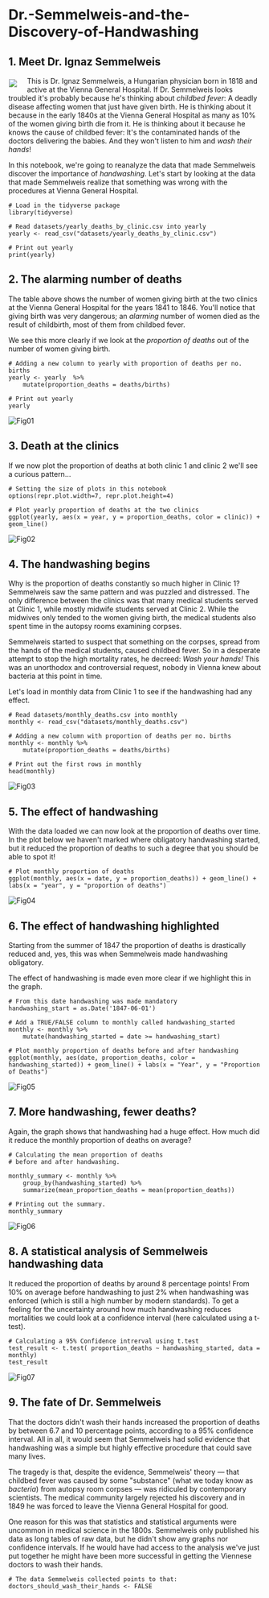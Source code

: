# Dr.-Semmelweis-and-the-Discovery-of-Handwashing

## 1. Meet Dr. Ignaz Semmelweis
<p><img style="float: left;margin:5px 20px 5px 1px" src="https://assets.datacamp.com/production/project_49/img/ignaz_semmelweis_1860.jpeg"></p>
<!--
<img style="float: left;margin:5px 20px 5px 1px" src="https://assets.datacamp.com/production/project_49/datasets/ignaz_semmelweis_1860.jpeg">
-->
<p>This is Dr. Ignaz Semmelweis, a Hungarian physician born in 1818 and active at the Vienna General Hospital. If Dr. Semmelweis looks troubled it's probably because he's thinking about <em>childbed fever</em>: A deadly disease affecting women that just have given birth. He is thinking about it because in the early 1840s at the Vienna General Hospital as many as 10% of the women giving birth die from it. He is thinking about it because he knows the cause of childbed fever: It's the contaminated hands of the doctors delivering the babies. And they won't listen to him and <em>wash their hands</em>!</p>
<p>In this notebook, we're going to reanalyze the data that made Semmelweis discover the importance of <em>handwashing</em>. Let's start by looking at the data that made Semmelweis realize that something was wrong with the procedures at Vienna General Hospital.

```
# Load in the tidyverse package
library(tidyverse)

# Read datasets/yearly_deaths_by_clinic.csv into yearly
yearly <- read_csv("datasets/yearly_deaths_by_clinic.csv")

# Print out yearly
print(yearly)
```

## 2. The alarming number of deaths
<p>The table above shows the number of women giving birth at the two clinics at the Vienna General Hospital for the years 1841 to 1846. You'll notice that giving birth was very dangerous; an <em>alarming</em> number of women died as the result of childbirth, most of them from childbed fever.</p>
<p>We see this more clearly if we look at the <em>proportion of deaths</em> out of the number of women giving birth. </p>

```
# Adding a new column to yearly with proportion of deaths per no. births
yearly <- yearly  %>% 
    mutate(proportion_deaths = deaths/births)

# Print out yearly
yearly
```

![Fig01](https://github.com/psungg/Dr.-Semmelweis-and-the-Discovery-of-Handwashing/blob/main/Images/Fig01.png)

## 3. Death at the clinics
<p>If we now plot the proportion of deaths at both clinic 1 and clinic 2  we'll see a curious pattern…</p>

```
# Setting the size of plots in this notebook
options(repr.plot.width=7, repr.plot.height=4)

# Plot yearly proportion of deaths at the two clinics
ggplot(yearly, aes(x = year, y = proportion_deaths, color = clinic)) + geom_line()
```

![Fig02](https://github.com/psungg/Dr.-Semmelweis-and-the-Discovery-of-Handwashing/blob/main/Images/Fig02.png)

## 4. The handwashing begins
<p>Why is the proportion of deaths constantly so much higher in Clinic 1? Semmelweis saw the same pattern and was puzzled and distressed. The only difference between the clinics was that many medical students served at Clinic 1, while mostly midwife students served at Clinic 2. While the midwives only tended to the women giving birth, the medical students also spent time in the autopsy rooms examining corpses. </p>
<p>Semmelweis started to suspect that something on the corpses, spread from the hands of the medical students, caused childbed fever. So in a desperate attempt to stop the high mortality rates, he decreed: <em>Wash your hands!</em> This was an unorthodox and controversial request, nobody in Vienna knew about bacteria at this point in time. </p>
<p>Let's load in monthly data from Clinic 1 to see if the handwashing had any effect.</p>

```
# Read datasets/monthly_deaths.csv into monthly
monthly <- read_csv("datasets/monthly_deaths.csv")

# Adding a new column with proportion of deaths per no. births
monthly <- monthly %>% 
    mutate(proportion_deaths = deaths/births)

# Print out the first rows in monthly
head(monthly)
```

![Fig03](https://github.com/psungg/Dr.-Semmelweis-and-the-Discovery-of-Handwashing/blob/main/Images/Fig03.png)

## 5. The effect of handwashing
<p>With the data loaded we can now look at the proportion of deaths over time. In the plot below we haven't marked where obligatory handwashing started, but it reduced the proportion of deaths to such a degree that you should be able to spot it!</p>

```
# Plot monthly proportion of deaths
ggplot(monthly, aes(x = date, y = proportion_deaths)) + geom_line() + labs(x = "year", y = "proportion of deaths")
```

![Fig04](https://github.com/psungg/Dr.-Semmelweis-and-the-Discovery-of-Handwashing/blob/main/Images/Fig04.png)

## 6. The effect of handwashing highlighted
<p>Starting from the summer of 1847 the proportion of deaths is drastically reduced and, yes, this was when Semmelweis made handwashing obligatory. </p>
<p>The effect of handwashing is made even more clear if we highlight this in the graph.</p>

```
# From this date handwashing was made mandatory
handwashing_start = as.Date('1847-06-01')

# Add a TRUE/FALSE column to monthly called handwashing_started
monthly <- monthly %>% 
    mutate(handwashing_started = date >= handwashing_start)

# Plot monthly proportion of deaths before and after handwashing
ggplot(monthly, aes(date, proportion_deaths, color = handwashing_started)) + geom_line() + labs(x = "Year", y = "Proportion of Deaths")
```

![Fig05](https://github.com/psungg/Dr.-Semmelweis-and-the-Discovery-of-Handwashing/blob/main/Images/Fig05.png)

## 7. More handwashing, fewer deaths?
<p>Again, the graph shows that handwashing had a huge effect. How much did it reduce the monthly proportion of deaths on average?</p>

```
# Calculating the mean proportion of deaths 
# before and after handwashing.

monthly_summary <- monthly %>% 
    group_by(handwashing_started) %>% 
    summarize(mean_proportion_deaths = mean(proportion_deaths))

# Printing out the summary.
monthly_summary
```

![Fig06](https://github.com/psungg/Dr.-Semmelweis-and-the-Discovery-of-Handwashing/blob/main/Images/Fig06.png)

## 8. A statistical analysis of Semmelweis handwashing data
<p>It reduced the proportion of deaths by around 8 percentage points! From 10% on average before handwashing to just 2% when handwashing was enforced (which is still a high number by modern standards). 
To get a feeling for the uncertainty around how much handwashing reduces mortalities we could look at a confidence interval (here calculated using a t-test).</p>

```
# Calculating a 95% Confidence intrerval using t.test 
test_result <- t.test( proportion_deaths ~ handwashing_started, data = monthly)
test_result
```

![Fig07](https://github.com/psungg/Dr.-Semmelweis-and-the-Discovery-of-Handwashing/blob/main/Images/Fig07.png)

## 9. The fate of Dr. Semmelweis
<p>That the doctors didn't wash their hands increased the proportion of deaths by between 6.7 and 10 percentage points, according to a 95% confidence interval. All in all, it would seem that Semmelweis had solid evidence that handwashing was a simple but highly effective procedure that could save many lives.</p>
<p>The tragedy is that, despite the evidence, Semmelweis' theory — that childbed fever was caused by some "substance" (what we today know as <em>bacteria</em>) from autopsy room corpses — was ridiculed by contemporary scientists. The medical community largely rejected his discovery and in 1849 he was forced to leave the Vienna General Hospital for good.</p>
<p>One reason for this was that statistics and statistical arguments were uncommon in medical science in the 1800s. Semmelweis only published his data as long tables of raw data, but he didn't show any graphs nor confidence intervals. If he would have had access to the analysis we've just put together he might have been more successful in getting the Viennese doctors to wash their hands.</p>

```
# The data Semmelweis collected points to that:
doctors_should_wash_their_hands <- FALSE
```
